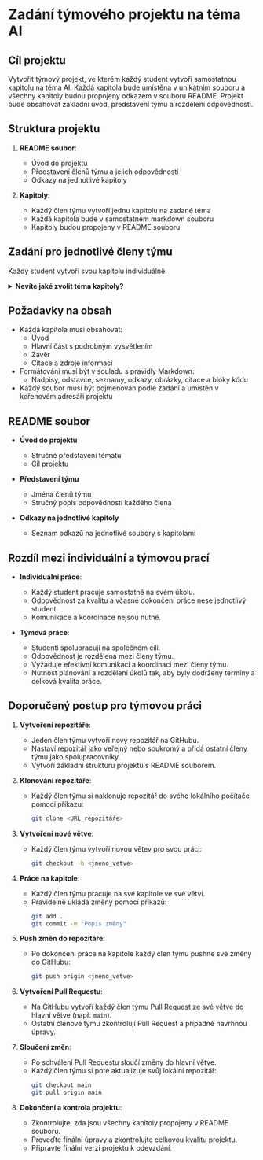 # Zadání týmového projektu na téma AI

## Cíl projektu
Vytvořit týmový projekt, ve kterém každý student vytvoří samostatnou kapitolu na téma AI. Každá kapitola bude umístěna v unikátním souboru a všechny kapitoly budou propojeny odkazem v souboru README. Projekt bude obsahovat základní úvod, představení týmu a rozdělení odpovědností.

## Struktura projektu
1. **README soubor**:
   - Úvod do projektu
   - Představení členů týmu a jejich odpovědností
   - Odkazy na jednotlivé kapitoly

2. **Kapitoly**:
   - Každý člen týmu vytvoří jednu kapitolu na zadané téma
   - Každá kapitola bude v samostatném markdown souboru
   - Kapitoly budou propojeny v README souboru

## Zadání pro jednotlivé členy týmu
Každý student vytvoří svou kapitolu individuálně. 

<details>
<summary><strong>Nevíte jaké zvolit téma kapitoly?</strong></summary>


### Návrh témat 
Pokud si nevíte rady, můžete vyúžít následující témata
- Definice AI
- Historie AI
- Základní pojmy a technologie
- Prompty a jejich tvorba
- AI v software developmentu (např. programátoři, analytici, projektoví manageři)
- AI v průmyslu (např. zdravotnictví, finance, doprava)
- AI v každodenním životě (např. virtuální asistenti, chytré domy)
- Příklady a případové studie
- Predikce vývoje AI
- Etické a sociální otázky
- Možné dopady na trh práce a společnost
- apod
</details>

## Požadavky na obsah
- Každá kapitola musí obsahovat:
  - Úvod
  - Hlavní část s podrobným vysvětlením
  - Závěr
  - Citace a zdroje informací
- Formátování musí být v souladu s pravidly Markdown:
  - Nadpisy, odstavce, seznamy, odkazy, obrázky, citace a bloky kódu
- Každý soubor musí být pojmenován podle zadání a umístěn v kořenovém adresáři projektu

## README soubor
- **Úvod do projektu**
  - Stručné představení tématu
  - Cíl projektu

- **Představení týmu**
  - Jména členů týmu
  - Stručný popis odpovědností každého člena

- **Odkazy na jednotlivé kapitoly**
  - Seznam odkazů na jednotlivé soubory s kapitolami

## Rozdíl mezi individuální a týmovou prací
- **Individuální práce**:
  - Každý student pracuje samostatně na svém úkolu.
  - Odpovědnost za kvalitu a včasné dokončení práce nese jednotlivý student.
  - Komunikace a koordinace nejsou nutné.

- **Týmová práce**:
  - Studenti spolupracují na společném cíli.
  - Odpovědnost je rozdělena mezi členy týmu.
  - Vyžaduje efektivní komunikaci a koordinaci mezi členy týmu.
  - Nutnost plánování a rozdělení úkolů tak, aby byly dodrženy termíny a celková kvalita práce.

## Doporučený postup pro týmovou práci
  
  1. **Vytvoření repozitáře**:
     - Jeden člen týmu vytvoří nový repozitář na GitHubu.
     - Nastaví repozitář jako veřejný nebo soukromý a přidá ostatní členy týmu jako spolupracovníky.
     - Vytvoří základní strukturu projektu s README souborem.

  2. **Klonování repozitáře**:
     - Každý člen týmu si naklonuje repozitář do svého lokálního počítače pomocí příkazu:
       ```sh
       git clone <URL_repozitáře>
       ```

  3. **Vytvoření nové větve**:
     - Každý člen týmu vytvoří novou větev pro svou práci:
       ```sh
       git checkout -b <jmeno_vetve>
       ```

  4. **Práce na kapitole**:
     - Každý člen týmu pracuje na své kapitole ve své větvi.
     - Pravidelně ukládá změny pomocí příkazů:
       ```sh
       git add .
       git commit -m "Popis změny"
       ```

  5. **Push změn do repozitáře**:
     - Po dokončení práce na kapitole každý člen týmu pushne své změny do GitHubu:
       ```sh
       git push origin <jmeno_vetve>
       ```

  6. **Vytvoření Pull Requestu**:
     - Na GitHubu vytvoří každý člen týmu Pull Request ze své větve do hlavní větve (např. `main`).
     - Ostatní členové týmu zkontrolují Pull Request a případně navrhnou úpravy.

  7. **Sloučení změn**:
     - Po schválení Pull Requestu sloučí změny do hlavní větve.
     - Každý člen týmu si poté aktualizuje svůj lokální repozitář:
       ```sh
       git checkout main
       git pull origin main
       ```

  8. **Dokončení a kontrola projektu**:
     - Zkontrolujte, zda jsou všechny kapitoly propojeny v README souboru.
     - Proveďte finální úpravy a zkontrolujte celkovou kvalitu projektu.
     - Připravte finální verzi projektu k odevzdání.
